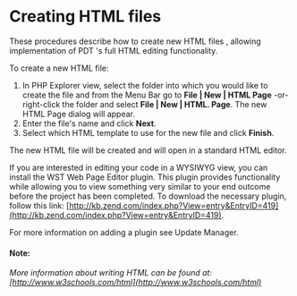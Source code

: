 # Creating HTML files

<!--context:using_the_php_html_wysywig_editor-->

These procedures describe how to create new HTML files , allowing implementation of PDT 's full HTML editing functionality.

<!--ref-start-->

To create a new HTML file:

 1. In PHP Explorer view, select the folder into which you would like to create the file and from the Menu Bar go to **File | New | HTML Page** -or- right-click the folder and select **File | New | HTML. Page**.  The new HTML Page dialog will appear.
 2. Enter the file's name and click **Next**.
 3. Select which HTML template to use for the new file and click **Finish**.

The new HTML file will be created and will open in a standard HTML editor.

<!--ref-end-->

If you are interested in editing your code in a WYSIWYG view, you can install the  WST Web Page Editor plugin. This plugin provides functionality while allowing you to view something very similar to your end outcome before the project has been completed. To download the necessary plugin, follow this link: [http://kb.zend.com/index.php?View=entry&EntryID=419](http://kb.zend.com/index.php?View=entry&EntryID=419).

For more information on adding a plugin see Update Manager.

#### Note:

_More information about writing HTML can be found at: [http://www.w3schools.com/html](http://www.w3schools.com/html)_
